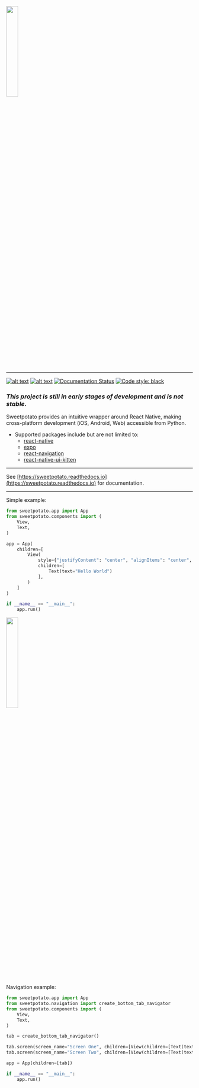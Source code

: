 <img src="https://raw.githubusercontent.com/greysonlalonde/sweetpotato/main/media/sweetpotato_github_banner.png" height=25% alt="">

-----
[![alt text](https://img.shields.io/badge/pypi-0.3.a0-blue)](https://pypi.org/project/sweetpotato)
[![alt text](https://img.shields.io/badge/license-MIT-green)](https://github.com/greysonlalonde/sweetpotato/blob/main/LICENSE)
[![Documentation Status](https://readthedocs.org/projects/sweetpotato/badge/?version=latest)](https://sweetpotato.readthedocs.io/en/latest/?badge=latest)
[![Code style: black](https://img.shields.io/badge/code%20style-black-000000.svg)](https://github.com/psf/black)

### *This project is still in early stages of development and is not stable.*

Sweetpotato provides an intuitive wrapper around React Native, making cross-platform development (iOS, Android, Web)
accessible from Python.

- Supported packages include but are not limited to:
    - [react-native](https://reactnative.dev)
    - [expo](https://expo.dev)
    - [react-navigation](https://reactnavigation.org)
    - [react-native-ui-kitten](https://akveo.github.io/react-native-ui-kitten/)

------

See [https://sweetpotato.readthedocs.io](https://sweetpotato.readthedocs.io) for documentation.

-----
Simple example:

```python
from sweetpotato.app import App
from sweetpotato.components import (
    View,
    Text,
)

app = App(
    children=[
        View(
            style={"justifyContent": "center", "alignItems": "center", "height": "100%"},
            children=[
                Text(text="Hello World")
            ],
        )
    ]
)

if __name__ == "__main__":
    app.run()                
```

<img src="https://raw.githubusercontent.com/greysonlalonde/sweetpotato/main/media/readme_example.png?token=GHSAT0AAAAAABRVMLYCCZOSMGMRDYIRP4QCYSYUQRA" width=25% height=25% alt="">

Navigation example:

```python
from sweetpotato.app import App
from sweetpotato.navigation import create_bottom_tab_navigator
from sweetpotato.components import (
    View,
    Text,
)

tab = create_bottom_tab_navigator()

tab.screen(screen_name="Screen One", children=[View(children=[Text(text="Hello")])])
tab.screen(screen_name="Screen Two", children=[View(children=[Text(text="World")])])

app = App(children=[tab])

if __name__ == "__main__":
    app.run()
```



